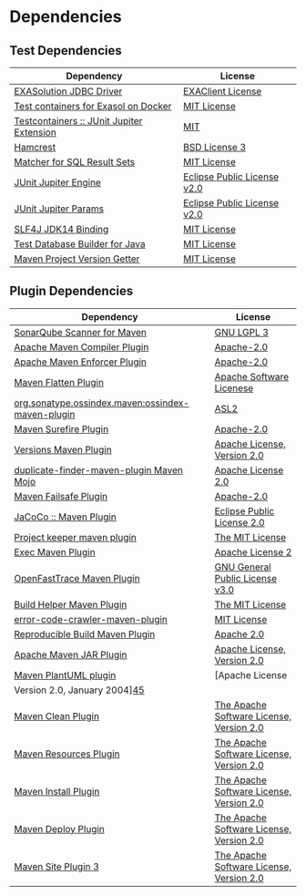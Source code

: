 <!-- @formatter:off -->
# Dependencies

## Test Dependencies

| Dependency                                     | License                           |
| ---------------------------------------------- | --------------------------------- |
| [EXASolution JDBC Driver][0]                   | [EXAClient License][1]            |
| [Test containers for Exasol on Docker][2]      | [MIT License][3]                  |
| [Testcontainers :: JUnit Jupiter Extension][4] | [MIT][5]                          |
| [Hamcrest][6]                                  | [BSD License 3][7]                |
| [Matcher for SQL Result Sets][8]               | [MIT License][9]                  |
| [JUnit Jupiter Engine][10]                     | [Eclipse Public License v2.0][11] |
| [JUnit Jupiter Params][10]                     | [Eclipse Public License v2.0][11] |
| [SLF4J JDK14 Binding][12]                      | [MIT License][13]                 |
| [Test Database Builder for Java][14]           | [MIT License][15]                 |
| [Maven Project Version Getter][16]             | [MIT License][17]                 |

## Plugin Dependencies

| Dependency                                              | License                                                        |
| ------------------------------------------------------- | -------------------------------------------------------------- |
| [SonarQube Scanner for Maven][18]                       | [GNU LGPL 3][19]                                               |
| [Apache Maven Compiler Plugin][20]                      | [Apache-2.0][21]                                               |
| [Apache Maven Enforcer Plugin][22]                      | [Apache-2.0][21]                                               |
| [Maven Flatten Plugin][23]                              | [Apache Software Licenese][21]                                 |
| [org.sonatype.ossindex.maven:ossindex-maven-plugin][24] | [ASL2][25]                                                     |
| [Maven Surefire Plugin][26]                             | [Apache-2.0][21]                                               |
| [Versions Maven Plugin][27]                             | [Apache License, Version 2.0][21]                              |
| [duplicate-finder-maven-plugin Maven Mojo][28]          | [Apache License 2.0][29]                                       |
| [Maven Failsafe Plugin][30]                             | [Apache-2.0][21]                                               |
| [JaCoCo :: Maven Plugin][31]                            | [Eclipse Public License 2.0][32]                               |
| [Project keeper maven plugin][33]                       | [The MIT License][34]                                          |
| [Exec Maven Plugin][35]                                 | [Apache License 2][21]                                         |
| [OpenFastTrace Maven Plugin][36]                        | [GNU General Public License v3.0][37]                          |
| [Build Helper Maven Plugin][38]                         | [The MIT License][39]                                          |
| [error-code-crawler-maven-plugin][40]                   | [MIT License][41]                                              |
| [Reproducible Build Maven Plugin][42]                   | [Apache 2.0][25]                                               |
| [Apache Maven JAR Plugin][43]                           | [Apache License, Version 2.0][21]                              |
| [Maven PlantUML plugin][44]                             | [Apache License
                Version 2.0, January 2004][45] |
| [Maven Clean Plugin][46]                                | [The Apache Software License, Version 2.0][25]                 |
| [Maven Resources Plugin][47]                            | [The Apache Software License, Version 2.0][25]                 |
| [Maven Install Plugin][48]                              | [The Apache Software License, Version 2.0][25]                 |
| [Maven Deploy Plugin][49]                               | [The Apache Software License, Version 2.0][25]                 |
| [Maven Site Plugin 3][50]                               | [The Apache Software License, Version 2.0][25]                 |

[0]: http://www.exasol.com
[1]: https://repo1.maven.org/maven2/com/exasol/exasol-jdbc/7.1.20/exasol-jdbc-7.1.20-license.txt
[2]: https://github.com/exasol/exasol-testcontainers/
[3]: https://github.com/exasol/exasol-testcontainers/blob/main/LICENSE
[4]: https://testcontainers.org
[5]: http://opensource.org/licenses/MIT
[6]: http://hamcrest.org/JavaHamcrest/
[7]: http://opensource.org/licenses/BSD-3-Clause
[8]: https://github.com/exasol/hamcrest-resultset-matcher/
[9]: https://github.com/exasol/hamcrest-resultset-matcher/blob/main/LICENSE
[10]: https://junit.org/junit5/
[11]: https://www.eclipse.org/legal/epl-v20.html
[12]: http://www.slf4j.org
[13]: http://www.opensource.org/licenses/mit-license.php
[14]: https://github.com/exasol/test-db-builder-java/
[15]: https://github.com/exasol/test-db-builder-java/blob/main/LICENSE
[16]: https://github.com/exasol/maven-project-version-getter/
[17]: https://github.com/exasol/maven-project-version-getter/blob/main/LICENSE
[18]: http://sonarsource.github.io/sonar-scanner-maven/
[19]: http://www.gnu.org/licenses/lgpl.txt
[20]: https://maven.apache.org/plugins/maven-compiler-plugin/
[21]: https://www.apache.org/licenses/LICENSE-2.0.txt
[22]: https://maven.apache.org/enforcer/maven-enforcer-plugin/
[23]: https://www.mojohaus.org/flatten-maven-plugin/
[24]: https://sonatype.github.io/ossindex-maven/maven-plugin/
[25]: http://www.apache.org/licenses/LICENSE-2.0.txt
[26]: https://maven.apache.org/surefire/maven-surefire-plugin/
[27]: https://www.mojohaus.org/versions/versions-maven-plugin/
[28]: https://github.com/basepom/duplicate-finder-maven-plugin
[29]: http://www.apache.org/licenses/LICENSE-2.0.html
[30]: https://maven.apache.org/surefire/maven-failsafe-plugin/
[31]: https://www.jacoco.org/jacoco/trunk/doc/maven.html
[32]: https://www.eclipse.org/legal/epl-2.0/
[33]: https://github.com/exasol/project-keeper/
[34]: https://github.com/exasol/project-keeper/blob/main/LICENSE
[35]: https://www.mojohaus.org/exec-maven-plugin
[36]: https://github.com/itsallcode/openfasttrace-maven-plugin
[37]: https://www.gnu.org/licenses/gpl-3.0.html
[38]: http://www.mojohaus.org/build-helper-maven-plugin/
[39]: https://opensource.org/licenses/mit-license.php
[40]: https://github.com/exasol/error-code-crawler-maven-plugin/
[41]: https://github.com/exasol/error-code-crawler-maven-plugin/blob/main/LICENSE
[42]: http://zlika.github.io/reproducible-build-maven-plugin
[43]: https://maven.apache.org/plugins/maven-jar-plugin/
[44]: https://github.com/Huluvu424242/plantuml-maven-plugin
[45]: https://www.apache.org/licenses/LICENSE-2.0
[46]: http://maven.apache.org/plugins/maven-clean-plugin/
[47]: http://maven.apache.org/plugins/maven-resources-plugin/
[48]: http://maven.apache.org/plugins/maven-install-plugin/
[49]: http://maven.apache.org/plugins/maven-deploy-plugin/
[50]: http://maven.apache.org/plugins/maven-site-plugin/
